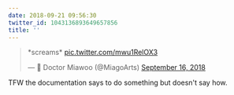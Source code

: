 ```yaml
---
date: 2018-09-21 09:56:30
twitter_id: 1043136893649657856
title: ''
---
```


<blockquote class="twitter-tweet"><p lang="en" dir="ltr">*screams* <a href="https://t.co/mwu1RelOX3">pic.twitter.com/mwu1RelOX3</a></p>&mdash; 💊 Doctor Miawoo (@MiagoArts) <a href="https://twitter.com/MiagoArts/status/1041428488652238848?ref_src=twsrc%5Etfw">September 16, 2018</a></blockquote>
<script async src="https://platform.twitter.com/widgets.js" charset="utf-8"></script>

TFW the documentation says to do something but doesn't say how.
